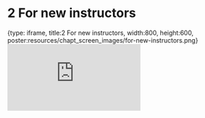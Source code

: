 # 2 For new instructors
 
{type: iframe, title:2 For new instructors, width:800, height:600, poster:resources/chapt_screen_images/for-new-instructors.png}
![](https://sayumiyork.github.io/c-moor-ottr-generic/for-new-instructors.html)
 

 
